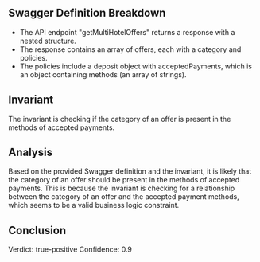 ## Swagger Definition Breakdown
- The API endpoint "getMultiHotelOffers" returns a response with a nested structure.
- The response contains an array of offers, each with a category and policies.
- The policies include a deposit object with acceptedPayments, which is an object containing methods (an array of strings).

## Invariant
The invariant is checking if the category of an offer is present in the methods of accepted payments.

## Analysis
Based on the provided Swagger definition and the invariant, it is likely that the category of an offer should be present in the methods of accepted payments. This is because the invariant is checking for a relationship between the category of an offer and the accepted payment methods, which seems to be a valid business logic constraint.

## Conclusion
Verdict: true-positive
Confidence: 0.9
